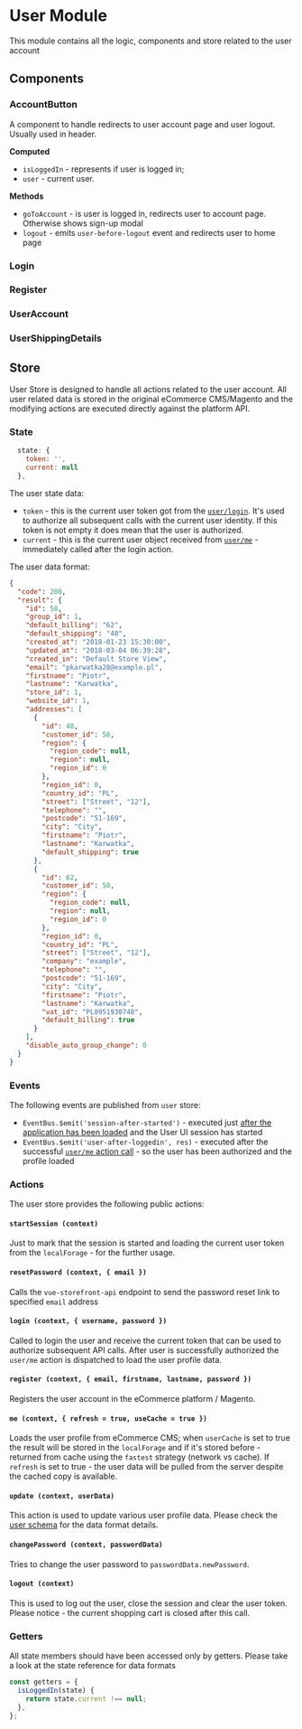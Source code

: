 # User Module

This module contains all the logic, components and store related to the user account

## Components

### AccountButton

A component to handle redirects to user account page and user logout. Usually used in header.

**Computed**

- `isLoggedIn` - represents if user is logged in;
- `user` - current user.

**Methods**

- `goToAccount` - is user is logged in, redirects user to account page. Otherwise shows sign-up modal
- `logout` - emits `user-before-logout` event and redirects user to home page

### Login

### Register

### UserAccount

### UserShippingDetails

## Store

User Store is designed to handle all actions related to the user account.
All user related data is stored in the original eCommerce CMS/Magento and the modifying actions are executed directly against the platform API.

### State

```js
  state: {
    token: '',
    current: null
  },
```

The user state data:

- `token` - this is the current user token got from the [`user/login`](https://github.com/DivanteLtd/vue-storefront/blob/fabea12dd6ab4f8824b58812b0cfdabce94cde70/core/store/modules/user/actions.js#L64). It's used to authorize all subsequent calls with the current user identity. If this token is not empty it does mean that the user is authorized.
- `current` - this is the current user object received from [`user/me`](https://github.com/DivanteLtd/vue-storefront/blob/fabea12dd6ab4f8824b58812b0cfdabce94cde70/core/store/modules/user/actions.js#L105) - immediately called after the login action.

The user data format:

```json
{
  "code": 200,
  "result": {
    "id": 58,
    "group_id": 1,
    "default_billing": "62",
    "default_shipping": "48",
    "created_at": "2018-01-23 15:30:00",
    "updated_at": "2018-03-04 06:39:28",
    "created_in": "Default Store View",
    "email": "pkarwatka28@example.pl",
    "firstname": "Piotr",
    "lastname": "Karwatka",
    "store_id": 1,
    "website_id": 1,
    "addresses": [
      {
        "id": 48,
        "customer_id": 58,
        "region": {
          "region_code": null,
          "region": null,
          "region_id": 0
        },
        "region_id": 0,
        "country_id": "PL",
        "street": ["Street", "12"],
        "telephone": "",
        "postcode": "51-169",
        "city": "City",
        "firstname": "Piotr",
        "lastname": "Karwatka",
        "default_shipping": true
      },
      {
        "id": 62,
        "customer_id": 58,
        "region": {
          "region_code": null,
          "region": null,
          "region_id": 0
        },
        "region_id": 0,
        "country_id": "PL",
        "street": ["Street", "12"],
        "company": "example",
        "telephone": "",
        "postcode": "51-169",
        "city": "City",
        "firstname": "Piotr",
        "lastname": "Karwatka",
        "vat_id": "PL8951930748",
        "default_billing": true
      }
    ],
    "disable_auto_group_change": 0
  }
}
```

### Events

The following events are published from `user` store:

- `EventBus.$emit('session-after-started')` - executed just [after the application has been loaded](https://github.com/DivanteLtd/vue-storefront/blob/fabea12dd6ab4f8824b58812b0cfdabce94cde70/core/store/modules/user/actions.js#L22) and the User UI session has started
- `EventBus.$emit('user-after-loggedin', res)` - executed after the successful [`user/me` action call](https://github.com/DivanteLtd/vue-storefront/blob/fabea12dd6ab4f8824b58812b0cfdabce94cde70/core/store/modules/user/actions.js#L123) - so the user has been authorized and the profile loaded

### Actions

The user store provides the following public actions:

#### `startSession (context)`

Just to mark that the session is started and loading the current user token from the `localForage` - for the further usage.

#### `resetPassword (context, { email })`

Calls the `vue-storefront-api` endpoint to send the password reset link to specified `email` address

#### `login (context, { username, password })`

Called to login the user and receive the current token that can be used to authorize subsequent API calls. After user is successfully authorized the `user/me` action is dispatched to load the user profile data.

#### `register (context, { email, firstname, lastname, password })`

Registers the user account in the eCommerce platform / Magento.

#### `me (context, { refresh = true, useCache = true })`

Loads the user profile from eCommerce CMS; when `userCache` is set to true the result will be stored in the `localForage` and if it's stored before - returned from cache using the `fastest` strategy (network vs cache). If `refresh` is set to true - the user data will be pulled from the server despite the cached copy is available.

#### `update (context, userData)`

This action is used to update various user profile data. Please check the [user schema](https://github.com/DivanteLtd/vue-storefront/blob/master/core/store/modules/user/userProfile.schema.json) for the data format details.

#### `changePassword (context, passwordData)`

Tries to change the user password to `passwordData.newPassword`.

#### `logout (context)`

This is used to log out the user, close the session and clear the user token. Please notice - the current shopping cart is closed after this call.

### Getters

All state members should have been accessed only by getters. Please take a look at the state reference for data formats

```js
const getters = {
  isLoggedIn(state) {
    return state.current !== null;
  },
};
```
